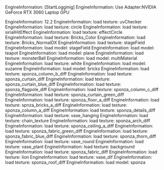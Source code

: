 EngineInformation:     [StartLogginig]
EngineInformation:     Use Adapter:NVIDIA GeForce RTX 3060 Laptop GPU

EngineInformation:     12.2
EngineInformation:     load texture: uvChecker
EngineInformation:     load texture: circle
EngineInformation:     load texture: sirialHitEffect
EngineInformation:     load texture: effectCircle
EngineInformation:     load texture: Bricks_Color
EngineInformation:     load texture: Bricks_NormalDX
EngineInformation:     load texture: stageField
EngineInformation:     load model: stageField
EngineInformation:     load model: teapot
EngineInformation:     load model: plane
EngineInformation:     load texture: monsterBall
EngineInformation:     load model: multiMaterial
EngineInformation:     load texture: white
EngineInformation:     load model: suzanne
EngineInformation:     load model: bricks
EngineInformation:     load texture: sponza_column_b_diff
EngineInformation:     load texture: sponza_curtain_diff
EngineInformation:     load texture: sponza_curtain_blue_diff
EngineInformation:     load texture: sponza_flagpole_diff
EngineInformation:     load texture: sponza_column_c_diff
EngineInformation:     load texture: sponza_curtain_green_diff
EngineInformation:     load texture: sponza_floor_a_diff
EngineInformation:     load texture: spnza_bricks_a_diff
EngineInformation:     load texture: sponza_column_a_diff
EngineInformation:     load texture: sponza_details_diff
EngineInformation:     load texture: vase_hanging
EngineInformation:     load texture: chain_texture
EngineInformation:     load texture: sponza_arch_diff
EngineInformation:     load texture: sponza_ceiling_a_diff
EngineInformation:     load texture: sponza_fabric_green_diff
EngineInformation:     load texture: sponza_fabric_blue_diff
EngineInformation:     load texture: sponza_thorn_diff
EngineInformation:     load texture: vase_round
EngineInformation:     load texture: vase_plant
EngineInformation:     load texture: background
EngineInformation:     load texture: sponza_fabric_diff
EngineInformation:     load texture: lion
EngineInformation:     load texture: vase_dif
EngineInformation:     load texture: sponza_roof_diff
EngineInformation:     load model: sponza
